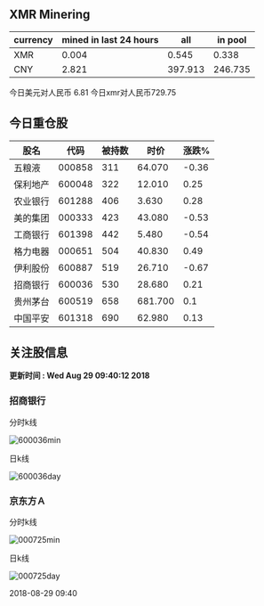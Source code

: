 ## XMR Minering

|currency|mined in last 24 hours|all|in pool|
|---|---|---|---|
|XMR|0.004|0.545|0.338|
|CNY|2.821|397.913|246.735|

今日美元对人民币 6.81	今日xmr对人民币729.75


## 今日重仓股 

|股名|代码|被持数|时价|涨跌%|
|---|---|---|---|---|
|五粮液|000858|311|64.070|-0.36|
|保利地产|600048|322|12.010|0.25|
|农业银行|601288|406|3.630|0.28|
|美的集团|000333|423|43.080|-0.53|
|工商银行|601398|442|5.480|-0.54|
|格力电器|000651|504|40.830|0.49|
|伊利股份|600887|519|26.710|-0.67|
|招商银行|600036|530|28.680|0.21|
|贵州茅台|600519|658|681.700|0.1|
|中国平安|601318|690|62.980|0.13|

## 关注股信息
**更新时间 : Wed Aug 29 09:40:12 2018**
### 招商银行 
分时k线

![600036min](http://image.sinajs.cn/newchart/min/n/sh600036.gif)

日k线

![600036day](http://image.sinajs.cn/newchart/daily/n/sh600036.gif)

### 京东方Ａ 
分时k线

![000725min](http://image.sinajs.cn/newchart/min/n/sz000725.gif)

日k线

![000725day](http://image.sinajs.cn/newchart/daily/n/sz000725.gif)

2018-08-29 09:40